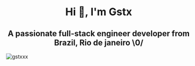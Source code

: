 <div>
<h1 align="center">Hi 👋, I'm Gstx</h1>
<h2 align="center">A passionate full-stack engineer developer from Brazil, Rio de janeiro \0/</h2>
  
<div><img align="center" src="https://github-readme-streak-stats.herokuapp.com/?user=gstxxx&" alt="gstxxx" />
  
</div></div>




